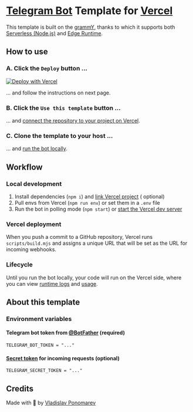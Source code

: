 # [Telegram Bot](https://core.telegram.org/bots) Template for [Vercel](https://vercel.com)

This template is built on the [grammY](https://grammy.dev), thanks to which it
supports
both [Serverless (Node.js)](https://vercel.com/docs/functions/runtimes/node-js)
and [Edge Runtime](https://vercel.com/docs/functions/runtimes/edge-runtime).

## How to use

### A. Click the `Deploy` button ...

[![Deploy with Vercel](https://vercel.com/button)](https://vercel.com/new/clone?repository-url=https%3A%2F%2Fgithub.com%2FPonomareVlad%2FgrammYVercel&env=TELEGRAM_BOT_TOKEN&envDescription=Telegram%20Bot%20Token%20from%20%40BotFather&envLink=https%3A%2F%2Fcore.telegram.org%2Fbots%2Ftutorial%23obtain-your-bot-token&project-name=telegram-bot&repository-name=telegram-bot&redirect-url=https%3A%2F%2Fgrammy.dev&demo-title=grammY&demo-description=Documantation%20for%20grammY&demo-url=https%3A%2F%2Fgrammy.dev&demo-image=https%3A%2F%2Fgrammy.dev%2Fimages%2FgrammY.png)

... and follow the instructions on next page.

### B. Click the `Use this template` button ...

...
and [connect the repository to your project on Vercel](https://vercel.com/new).

### C. Clone the template to your host ...

... and [run the bot locally](#local-development).

## Workflow

### Local development

1. Install dependencies (`npm i`)
   and [link Vercel project](https://vercel.com/docs/cli/project-linking) (
   optional)
2. Pull envs from Vercel (`npm run env`) or set them in a `.env` file
3. Run the bot in polling mode (`npm start`)
   or [start the Vercel dev server](https://vercel.com/docs/cli/dev)

### Vercel deployment

When you push a commit to a GitHub repository, Vercel runs `scripts/build.mjs`
and assigns a unique URL that will be set as the URL for incoming webhooks.

### Lifecycle

Until you run the bot locally, your code will run on the Vercel side, where you
can view [runtime logs](https://vercel.com/docs/observability/runtime-logs) and
[usage](https://vercel.com/docs/pricing/manage-and-optimize-usage#viewing-usage).

## About this template

### Environment variables

#### Telegram bot token from [@BotFather](https://core.telegram.org/bots/tutorial#obtain-your-bot-token) (required)

```env
TELEGRAM_BOT_TOKEN = "..."
```

#### [Secret token](https://core.telegram.org/bots/api#:~:text=secret_token) for incoming requests (optional)

```env
TELEGRAM_SECRET_TOKEN = "..."
```

## Credits

Made with 🌚 by [Vladislav Ponomarev](https://github.com/PonomareVlad)
